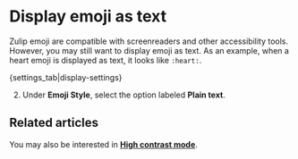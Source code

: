 # Display emoji as text

Zulip emoji are compatible with screenreaders and other accessibility
tools. However, you may still want to display emoji as text.
As an example, when a heart emoji is displayed as text, it looks like
`:heart:`.

{settings_tab|display-settings}

2. Under **Emoji Style**, select the option labeled **Plain text**.

## Related articles

You may also be interested in [**High contrast mode**](/help/high-contrast-mode).
